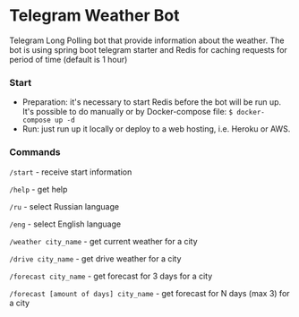 # Telegram Weather Bot

Telegram Long Polling bot that provide information about the weather. The bot is using spring boot telegram starter
and Redis  for caching requests for period of time (default is 1 hour)

### Start

* Preparation: it's necessary to start Redis before the bot will be run up.
It's possible to do manually or by Docker-compose file:
``
  $ docker-compose up -d
``
* Run: just run up it locally or deploy to a web hosting, i.e. Heroku or AWS.

### Commands

```/start``` - receive start information

```/help``` - get help

```/ru``` - select Russian language

```/eng``` - select English language

```/weather city_name``` - get current weather for a city

```/drive city_name``` - get drive weather for a city

```/forecast city_name``` - get forecast for 3 days for a city

```/forecast [amount of days] city_name``` - get forecast for N days (max 3) for a city